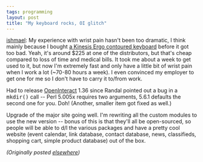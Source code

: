 ```yaml
---
tags: programming
layout: post
title: "My keyboard rocks, OI glitch"
---
```




<p><a href="http://www.advogato.org/person/ishmael/">ishmael</a>: My experience with wrist pain
hasn't been too dramatic, I think mainly because I bought <a
href="http://www.kinesis-ergo.com/classic.htm">a Kinesis
Ergo contoured keyboard</a> before it got too bad. Yeah,
it's around $225 at one of the distributors, but that's
cheap compared to loss
of time and medical bills. It took me about a week to get
used to it, but now I'm extremely fast and only have a
little bit of wrist pain when I work a lot (~70-80 hours a
week). I even convinced my employer to get one for me so I
don't have to carry it to/from work.

<p>Had to release <a href="http://www.advogato.org/proj/OpenInteract/">OpenInteract</a> 1.36 since
Randal pointed out a bug in a <tt>mkdir()</tt> call -- Perl
5.005x requires two arguments, 5.6.1 defaults the second one
for you. Doh! (Another, smaller item got fixed as well.)

<p>Upgrade of the major site going well. I'm rewriting all
the custom modules to use the new version -- bonus of this
is that they'll all be open-sourced, so people will be able
to d/l the various packages and have a pretty cool website
(event calendar, link database, contact database, news,
classifieds, shopping cart, simple product database) out of
the box.

<p><em>(Originally posted <a href="http://www.advogato.org/person/cwinters/diary.html?start=87">elsewhere</a>)</em></p>


